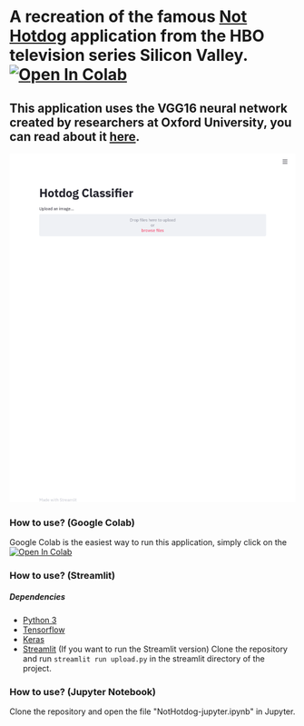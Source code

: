 # A recreation of the famous [Not Hotdog](https://www.youtube.com/watch?v=ACmydtFDTGs) application from the HBO television series Silicon Valley. [![Open In Colab](https://colab.research.google.com/assets/colab-badge.svg)](https://colab.research.google.com/drive/1DBzJNvDEdmOB2eg6IFNmH7Cu7c5juf9c)

## This application uses the VGG16 neural network created by researchers at Oxford University, you can read about it [here](https://arxiv.org/abs/1409.1556).
![Demo](nothotdog.gif)

### How to use? (Google Colab)
Google Colab is the easiest way to run this application, simply click on the [![Open In Colab](https://colab.research.google.com/assets/colab-badge.svg)](https://colab.research.google.com/drive/1DBzJNvDEdmOB2eg6IFNmH7Cu7c5juf9c)

### How to use? (Streamlit)

##### Dependencies
* [Python 3](https://python.org)
* [Tensorflow](https://github.com/tensorflow/tensorflow)
* [Keras](https://github.com/keras-team/keras)
* [Streamlit](https://github.com/streamlit/streamlit) (If you want to run the Streamlit version)
Clone the repository and run ```streamlit run upload.py``` in the streamlit directory of the project.

### How to use? (Jupyter Notebook)
Clone the repository and open the file "NotHotdog-jupyter.ipynb" in Jupyter.
